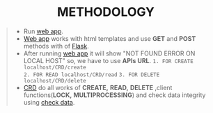 <H1 align="center"> METHODOLOGY </H1>


> * Run [web app](https://github.com/ViditGoel/DatastorageSyS/blob/main/DATASTORAGE_SYS/web_app.py).
> * [Web app](https://github.com/ViditGoel/DatastorageSyS/blob/main/DATASTORAGE_SYS/web_app.py) works with html templates and use **GET** and **POST** methods with of [Flask](https://pythonbasics.org/what-is-flask-python/#:~:text=%20What%20is%20Flask%3F%20%201%20WSGI.%20The,keep%20the%20core%20of%20the%20application...%20More%20).
> * After running [web app](https://github.com/ViditGoel/DatastorageSyS/blob/main/DATASTORAGE_SYS/web_app.py) it will show "NOT FOUND ERROR ON LOCAL HOST" so, we have to use **APIs URL**.
    ```
    1. FOR CREATE localhost/CRD/create
    ```    
    ```
    2. FOR READ localhost/CRD/read
    ```
    ```
    3. FOR DELETE localhost/CRD/delete
    ```
> * [CRD](https://github.com/ViditGoel/DatastorageSyS/blob/main/DATASTORAGE_SYS/CRD.py) do all works of **CREATE,** **READ,** **DELETE** ,client functions(**LOCK,** **MULTIPROCESSING**) and check data integrity using [check data](https://github.com/ViditGoel/DatastorageSyS/blob/main/DATASTORAGE_SYS/check_data.py).
